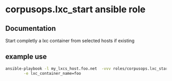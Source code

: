 # corpusops.lxc_start ansible role
## Documentation

Start completly a lxc container from selected hosts if existing

## example use
```bash
ansible-playbook -l my_lxcs_host.foo.net  -vvv roles/corpusops.lxc_start/role.yml \
        -e lxc_container_name=foo
```

